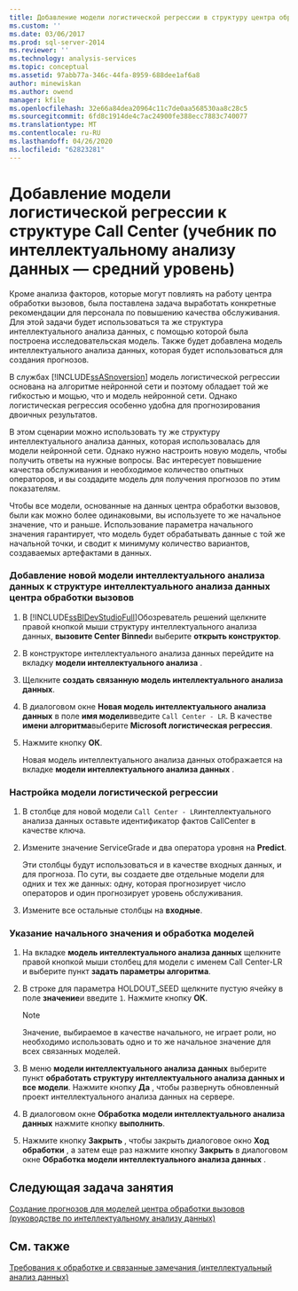 ```yaml
---
title: Добавление модели логистической регрессии в структуру центра обработки вызовов (учебник по интеллектуальному анализу данных — средний уровень) | Документация Майкрософт
ms.custom: ''
ms.date: 03/06/2017
ms.prod: sql-server-2014
ms.reviewer: ''
ms.technology: analysis-services
ms.topic: conceptual
ms.assetid: 97abb77a-346c-44fa-8959-688dee1af6a8
author: minewiskan
ms.author: owend
manager: kfile
ms.openlocfilehash: 32e66a84dea20964c11c7de0aa568530aa8c28c5
ms.sourcegitcommit: 6fd8c1914de4c7ac24900fe388ecc7883c740077
ms.translationtype: MT
ms.contentlocale: ru-RU
ms.lasthandoff: 04/26/2020
ms.locfileid: "62823281"
---
```

# <a name="adding-a-logistic-regression-model-to-the-call-center-structure-intermediate-data-mining-tutorial"></a>Добавление модели логистической регрессии к структуре Call Center (учебник по интеллектуальному анализу данных — средний уровень)
  Кроме анализа факторов, которые могут повлиять на работу центра обработки вызовов, была поставлена задача выработать конкретные рекомендации для персонала по повышению качества обслуживания. Для этой задачи будет использоваться та же структура интеллектуального анализа данных, с помощью которой была построена исследовательская модель. Также будет добавлена модель интеллектуального анализа данных, которая будет использоваться для создания прогнозов.  
  
 В службах [!INCLUDE[ssASnoversion](../includes/ssasnoversion-md.md)] модель логистической регрессии основана на алгоритме нейронной сети и поэтому обладает той же гибкостью и мощью, что и модель нейронной сети. Однако логистическая регрессия особенно удобна для прогнозирования двоичных результатов.  
  
 В этом сценарии можно использовать ту же структуру интеллектуального анализа данных, которая использовалась для модели нейронной сети. Однако нужно настроить новую модель, чтобы получить ответы на нужные вопросы. Вас интересует повышение качества обслуживания и необходимое количество опытных операторов, и вы создадите модель для получения прогнозов по этим показателям.  
  
 Чтобы все модели, основанные на данных центра обработки вызовов, были как можно более одинаковыми, вы используете то же начальное значение, что и раньше. Использование параметра начального значения гарантирует, что модель будет обрабатывать данные с той же начальной точки, и сводит к минимуму количество вариантов, создаваемых артефактами в данных.  
  
### <a name="to-add-a-new-mining-model-to-the-call-center-mining-structure"></a>Добавление новой модели интеллектуального анализа данных к структуре интеллектуального анализа данных центра обработки вызовов  
  
1.  В [!INCLUDE[ssBIDevStudioFull](../includes/ssbidevstudiofull-md.md)]Обозреватель решений щелкните правой кнопкой мыши структуру интеллектуального анализа данных, **вызовите Center Binned**и выберите **открыть конструктор**.  
  
2.  В конструкторе интеллектуального анализа данных перейдите на вкладку **модели интеллектуального анализа** .  
  
3.  Щелкните **создать связанную модель интеллектуального анализа данных**.  
  
4.  В диалоговом окне **Новая модель интеллектуального анализа данных** в поле **имя модели**введите `Call Center - LR`.  В качестве **имени алгоритма**выберите **Microsoft логистическая регрессия**.  
  
5.  Нажмите кнопку **ОК**.  
  
     Новая модель интеллектуального анализа данных отображается на вкладке **модели интеллектуального анализа данных** .  
  
### <a name="to-customize-the-logistic-regression-model"></a>Настройка модели логистической регрессии  
  
1.  В столбце для новой модели `Call Center - LR`интеллектуального анализа данных оставьте идентификатор фактов CallCenter в качестве ключа.  
  
2.  Измените значение ServiceGrade и два оператора уровня на **Predict**.  
  
     Эти столбцы будут использоваться и в качестве входных данных, и для прогноза. По сути, вы создаете две отдельные модели для одних и тех же данных: одну, которая прогнозирует число операторов и один прогнозирует уровень обслуживания.  
  
3.  Измените все остальные столбцы на **входные**.  
  
### <a name="to-specify-the-seed-and-process-the-models"></a>Указание начального значения и обработка моделей  
  
1.  На вкладке **модель интеллектуального анализа данных** щелкните правой кнопкой мыши столбец для модели с именем Call Center-LR и выберите пункт **задать параметры алгоритма**.  
  
2.  В строке для параметра HOLDOUT_SEED щелкните пустую ячейку в поле **значение**и введите `1`. Нажмите кнопку **ОК**.  
  
    > [!NOTE]  
    >  Значение, выбираемое в качестве начального, не играет роли, но необходимо использовать одно и то же начальное значение для всех связанных моделей.  
  
3.  В меню **модели интеллектуального анализа данных** выберите пункт **обработать структуру интеллектуального анализа данных и все модели**. Нажмите кнопку **Да** , чтобы развернуть обновленный проект интеллектуального анализа данных на сервере.  
  
4.  В диалоговом окне **Обработка модели интеллектуального анализа данных** нажмите кнопку **выполнить**.  
  
5.  Нажмите кнопку **Закрыть** , чтобы закрыть диалоговое окно **Ход обработки** , а затем еще раз нажмите кнопку **Закрыть** в диалоговом окне **Обработка модели интеллектуального анализа данных** .  
  
## <a name="next-task-in-lesson"></a>Следующая задача занятия  
 [Создание прогнозов для моделей центра обработки вызовов &#40;руководстве по интеллектуальному анализу данных&#41;](../../2014/tutorials/create-predictions-call-center-models-intermediate-data-mining-tutorial.md)  
  
## <a name="see-also"></a>См. также  
 [Требования к обработке и связанные замечания (интеллектуальный анализ данных)](../../2014/analysis-services/data-mining/processing-requirements-and-considerations-data-mining.md)  
  
  
